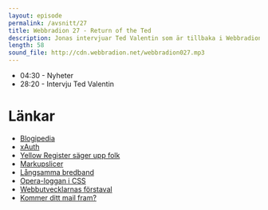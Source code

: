 ```yaml
---
layout: episode
permalink: /avsnitt/27
title: Webbradion 27 - Return of the Ted
description: Jonas intervjuar Ted Valentin som är tillbaka i Webbradion och pratar om Blogipedia.
length: 58
sound_file: http://cdn.webbradion.net/webbradion027.mp3
---
```


* 04:30 - Nyheter
* 28:20 - Intervju Ted Valentin

# Länkar

* [Blogipedia](http://blogipedia.se/)
* [xAuth](http://xauth.org/info/)
* [Yellow Register säger upp folk](http://www.idg.se/2.1085/1.312260/yreg-sager-upp-en-fjardedel)
* [Markupslicer](http://markupslicer.com/)
* [Långsamma bredband](http://fibban.fleecelabs.se/2010/05/statistik-bandbredd-bredband-hastighet.html)
* [Opera-loggan i CSS](http://desandro.com/articles/opera-logo-css/)
* [Webbutvecklarnas förstaval](http://ajaxian.com/archives/the-state-of-web-development-2010-web-directions)
* [Kommer ditt mail fram?](http://www.codinghorror.com/blog/2010/04/so-youd-like-to-send-some-email-through-code.html)
